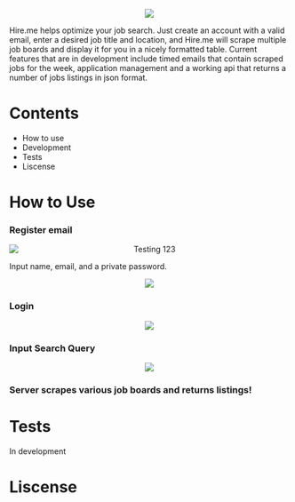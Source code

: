 <p align='center'>
<img src='https://github.com/ianmat55/HireMe/blob/master/public/img/hireme_logo.png'>
</p>
Hire.me helps optimize your job search. Just create an account with a valid email, enter a desired job title and location, and Hire.me will scrape multiple job boards and display it for you in a nicely formatted table. Current features that are in development include timed emails that contain scraped jobs for the week, application management and a working api that returns a number of jobs listings in json format.

# Contents
- How to use
- Development
- Tests
- Liscense 
 
# How to Use

### Register email

<div align='center' display='flex'>
 <img align='left'src='https://github.com/ianmat55/HireMe/blob/master/public/img/register.png'>
 <p> Testing 123 </p>
</div>

Input name, email, and a private password.

<div align='center'>
<img src='https://github.com/ianmat55/HireMe/blob/master/public/img/hireme_login.png'>
</div>

### Login

<div align='center'>
<img src='https://github.com/ianmat55/HireMe/blob/master/public/img/search_results.png'>
</div>

### Input Search Query

<div align='center'>
<img src='https://github.com/ianmat55/HireMe/blob/master/public/img/hireme_searchresults.png'>
</div>

### Server scrapes various job boards and returns listings!

# Tests
In development

# Liscense 
